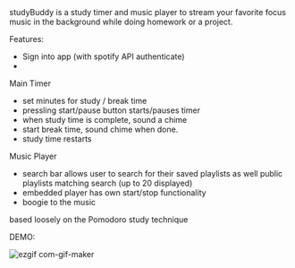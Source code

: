 <studyBuddy />
studyBuddy is a study timer and music player to stream your favorite focus music in the background while doing homework or a project. 

Features:
- Sign into app (with spotify API authenticate)
- 
Main Timer
- set minutes for study / break time
- pressling start/pause button starts/pauses timer
- when study time is complete, sound a chime 
- start break time, sound chime when done.
- study time restarts

Music Player
- search bar allows user to search for their saved playlists as well public playlists matching search (up to 20 displayed)
- embedded player has own start/stop functionality
- boogie to the music

based loosely on the Pomodoro study technique

DEMO:

![ezgif com-gif-maker](https://user-images.githubusercontent.com/84943280/135787390-e9c692ef-91c8-44b1-9c69-9c2e40397c7c.gif)
